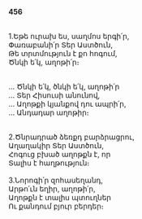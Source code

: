 **456**

\
1.Եթե ուրախ ես, սաղմոս երգի՛ր,\
Փառաբանի՛ր Տեր Աստծուն,\
Թե տրտմություն է քո հոգում,\
Ծնկի ե՛կ, աղոթի՛ր։

\
 ... Ծնկի ե՛կ, ծնկի ե՛կ, աղոթի՛ր\
 ... Տեր Հիսուսի անունով,\
 ... Աղոթքի կյանքով դու ապրի՛ր,\
 ... Անդադար աղոթիր։

\
2.Ծնրադրած ձեռքդ բարձրացրու,\
Աղաղակիր Տեր Աստծուն,\
Հոգուց բխած աղոթքն է, որ\
Տալիս է հաղթություն։\
\
3.Նորոգի՛ր զոհասեղանդ,\
Արթո՛ւն եղիր, աղոթի՛ր,\
Աղոթքն է տալիս պտուղներ\
Ու քանդում բյուր բերդեր։
